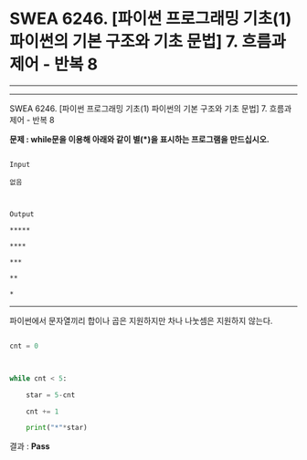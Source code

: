 # SWEA 6246. [파이썬 프로그래밍 기초(1) 파이썬의 기본 구조와 기초 문법] 7. 흐름과 제어 - 반복 8

---

---

SWEA 6246. [파이썬 프로그래밍 기초(1) 파이썬의 기본 구조와 기초 문법] 7. 흐름과 제어 - 반복 8



**문제 : while문을 이용해 아래와 같이 별(*)을 표시하는 프로그램을 만드십시오.**

```

Input

없음



Output

*****

****

***

**

*

```

---

파이썬에서 문자열끼리 합이나 곱은 지원하지만 차나 나눗셈은 지원하지 않는다.

```python

cnt = 0



while cnt < 5:

    star = 5-cnt

    cnt += 1

    print("*"*star)

```

결과 : **Pass**